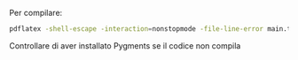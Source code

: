 Per compilare:

```bash
pdflatex -shell-escape -interaction=nonstopmode -file-line-error main.tex
```
Controllare di aver installato Pygments se il codice non compila